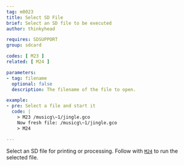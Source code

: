 ```yaml
---
tag: m0023
title: Select SD File
brief: Select an SD file to be executed
author: thinkyhead

requires: SDSUPPORT
group: sdcard

codes: [ M23 ]
related: [ M24 ]

parameters:
- tag: filename
  optional: false
  description: The filename of the file to open.

example:
- pre: Select a file and start it
  code: |
    > M23 /musicg\~1/jingle.gco
    Now fresh file: /musicg\~1/jingle.gco
    > M24

---
```


Select an SD file for printing or processing. Follow with [`M24`](/docs/gcode/M024.html) to run the selected file.
